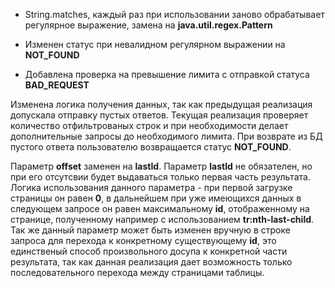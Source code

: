 * String.matches, каждый раз при использовании заново обрабатывает регулярное выражение, замена на __java.util.regex.Pattern__

* Изменен статус при невалидном регулярном выражении на __NOT_FOUND__

* Добавлена проверка на превышение лимита с отправкой статуса __BAD_REQUEST__

Изменена логика получения данных, так как предыдущая реализация допускала отправку пустых ответов. Текущая реализация проверяет количество отфильтрованых строк и при необходимости делает дополнительные запросы до необходимого лимита. При возврате из БД пустого ответа пользователю возвращается статус __NOT_FOUND__. 

Параметр __offset__ заменен на __lastId__. Параметр __lastId__ не обязателен, но при его отсутсвии будет выдаваться только первая часть результата. Логика использования данного параметра - при первой загрузке страницы он равен __0__, в дальнейшем при уже имеющихся данных в следующем запросе он равен максимальному __id__, отображенному на странице, полученному например с использованием __tr:nth-last-child__. Так же данный параметр может быть изменен вручную в строке запроса для перехода к конкретному существующему __id__, это единственый способ произвольного досупа к конкретной части результата, так как данная реализация дает возможность только последовательного перехода между страницами таблицы.    